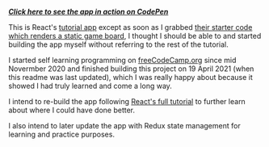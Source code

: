 ***[Click here to see the app in action on CodePen](https://codepen.io/gaac510/pen/BapPwoj)***

This is React's [tutorial app](https://reactjs.org/tutorial/tutorial.html#what-are-we-building) except as soon as I grabbed [their starter code which renders a static game board](https://reactjs.org/tutorial/tutorial.html#setup-option-2-local-development-environment), I thought I should be able to and started building the app myself without referring to the rest of the tutorial.

I started self learning programming on [freeCodeCamp.org](https://www.freeCodeCamp.org) since mid Novermber 2020 and finished building this project on 19 April 2021 (when this readme was last updated), which I was really happy about because it showed I had truly learned and come a long way.

I intend to re-build the app following [React's full tutorial](https://reactjs.org/tutorial/tutorial.html) to further learn about where I could have done better.

I also intend to later update the app with Redux state management for learning and practice purposes.
